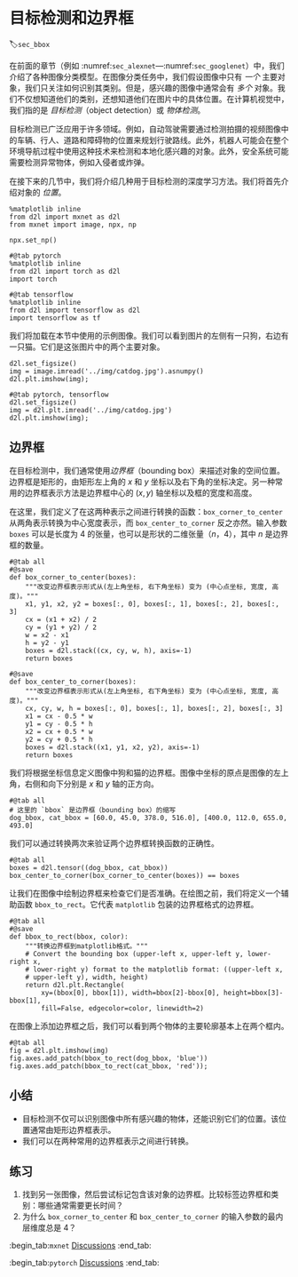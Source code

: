 # 目标检测和边界框
:label:`sec_bbox`

在前面的章节（例如 :numref:`sec_alexnet`—:numref:`sec_googlenet`）中，我们介绍了各种图像分类模型。在图像分类任务中，我们假设图像中只有 *一个* 主要对象，我们只关注如何识别其类别。但是，感兴趣的图像中通常会有 *多个* 对象。我们不仅想知道他们的类别，还想知道他们在图片中的具体位置。在计算机视觉中，我们指的是 *目标检测*（object detection）或 *物体检测*。 

目标检测已广泛应用于许多领域。例如，自动驾驶需要通过检测拍摄的视频图像中的车辆、行人、道路和障碍物的位置来规划行驶路线。此外，机器人可能会在整个环境导航过程中使用这种技术来检测和本地化感兴趣的对象。此外，安全系统可能需要检测异常物体，例如入侵者或炸弹。 

在接下来的几节中，我们将介绍几种用于目标检测的深度学习方法。我们将首先介绍对象的 *位置*。

```{.python .input}
%matplotlib inline
from d2l import mxnet as d2l
from mxnet import image, npx, np

npx.set_np()
```

```{.python .input}
#@tab pytorch
%matplotlib inline
from d2l import torch as d2l
import torch
```

```{.python .input}
#@tab tensorflow
%matplotlib inline
from d2l import tensorflow as d2l
import tensorflow as tf
```

我们将加载在本节中使用的示例图像。我们可以看到图片的左侧有一只狗，右边有一只猫。它们是这张图片中的两个主要对象。

```{.python .input}
d2l.set_figsize()
img = image.imread('../img/catdog.jpg').asnumpy()
d2l.plt.imshow(img);
```

```{.python .input}
#@tab pytorch, tensorflow
d2l.set_figsize()
img = d2l.plt.imread('../img/catdog.jpg')
d2l.plt.imshow(img);
```

## 边界框

在目标检测中，我们通常使用*边界框*（bounding box）来描述对象的空间位置。边界框是矩形的，由矩形左上角的 $x$ 和 $y$ 坐标以及右下角的坐标决定。另一种常用的边界框表示方法是边界框中心的 $(x, y)$ 轴坐标以及框的宽度和高度。 

在这里，我们定义了在这两种表示之间进行转换的函数：`box_corner_to_center` 从两角表示转换为中心宽度表示，而 `box_center_to_corner` 反之亦然。输入参数 `boxes` 可以是长度为 4 的张量，也可以是形状的二维张量（$n$，4），其中 $n$ 是边界框的数量。

```{.python .input}
#@tab all
#@save
def box_corner_to_center(boxes):
    """改变边界框表示形式从(左上角坐标, 右下角坐标) 变为 (中心点坐标, 宽度, 高度)。"""
    x1, y1, x2, y2 = boxes[:, 0], boxes[:, 1], boxes[:, 2], boxes[:, 3]
    cx = (x1 + x2) / 2
    cy = (y1 + y2) / 2
    w = x2 - x1
    h = y2 - y1
    boxes = d2l.stack((cx, cy, w, h), axis=-1)
    return boxes

#@save
def box_center_to_corner(boxes):
    """改变边界框表示形式从(左上角坐标, 右下角坐标) 变为 (中心点坐标, 宽度, 高度)。"""
    cx, cy, w, h = boxes[:, 0], boxes[:, 1], boxes[:, 2], boxes[:, 3]
    x1 = cx - 0.5 * w
    y1 = cy - 0.5 * h
    x2 = cx + 0.5 * w
    y2 = cy + 0.5 * h
    boxes = d2l.stack((x1, y1, x2, y2), axis=-1)
    return boxes
```

我们将根据坐标信息定义图像中狗和猫的边界框。图像中坐标的原点是图像的左上角，右侧和向下分别是 $x$ 和 $y$ 轴的正方向。

```{.python .input}
#@tab all
# 这里的 `bbox` 是边界框（bounding box）的缩写
dog_bbox, cat_bbox = [60.0, 45.0, 378.0, 516.0], [400.0, 112.0, 655.0, 493.0]
```

我们可以通过转换两次来验证两个边界框转换函数的正确性。

```{.python .input}
#@tab all
boxes = d2l.tensor((dog_bbox, cat_bbox))
box_center_to_corner(box_corner_to_center(boxes)) == boxes
```

让我们在图像中绘制边界框来检查它们是否准确。在绘图之前，我们将定义一个辅助函数 `bbox_to_rect`。它代表 `matplotlib` 包装的边界框格式的边界框。

```{.python .input}
#@tab all
#@save
def bbox_to_rect(bbox, color):
    """转换边界框到matplotlib格式。"""
    # Convert the bounding box (upper-left x, upper-left y, lower-right x,
    # lower-right y) format to the matplotlib format: ((upper-left x,
    # upper-left y), width, height)
    return d2l.plt.Rectangle(
        xy=(bbox[0], bbox[1]), width=bbox[2]-bbox[0], height=bbox[3]-bbox[1],
        fill=False, edgecolor=color, linewidth=2)
```

在图像上添加边界框之后，我们可以看到两个物体的主要轮廓基本上在两个框内。

```{.python .input}
#@tab all
fig = d2l.plt.imshow(img)
fig.axes.add_patch(bbox_to_rect(dog_bbox, 'blue'))
fig.axes.add_patch(bbox_to_rect(cat_bbox, 'red'));
```

## 小结

* 目标检测不仅可以识别图像中所有感兴趣的物体，还能识别它们的位置。该位置通常由矩形边界框表示。
* 我们可以在两种常用的边界框表示之间进行转换。

## 练习

1. 找到另一张图像，然后尝试标记包含该对象的边界框。比较标签边界框和类别：哪些通常需要更长时间？
1. 为什么 `box_corner_to_center` 和 `box_center_to_corner` 的输入参数的最内层维度总是 4？

:begin_tab:`mxnet`
[Discussions](https://discuss.d2l.ai/t/369)
:end_tab:

:begin_tab:`pytorch`
[Discussions](https://discuss.d2l.ai/t/1527)
:end_tab:
